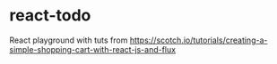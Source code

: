 # react-todo
React playground with tuts from https://scotch.io/tutorials/creating-a-simple-shopping-cart-with-react-js-and-flux

